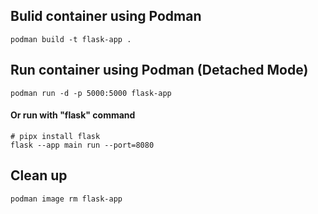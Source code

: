 

## Bulid container using Podman
```
podman build -t flask-app .
```

## Run container using Podman (Detached Mode)
```
podman run -d -p 5000:5000 flask-app
```

#### Or run with "flask" command

```
# pipx install flask
flask --app main run --port=8080
```

## Clean up
```
podman image rm flask-app
```